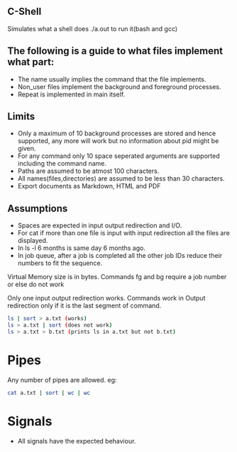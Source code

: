 ## C-Shell
Simulates what a shell does
./a.out to run it(bash and gcc)


## The following is a guide to what files implement what part:

- The name usually implies the command that the file implements.
- Non_user files implement the background and foreground processes.
- Repeat is implemented in main itself. 


## Limits

- Only a maximum of 10 background processes are stored and hence supported, any more will work but no information about pid might be given.
- For any command only 10 space seperated arguments are supported including the command name.
- Paths are assumed to be atmost 100 characters.
- All names(files,directories) are assumed to be less than 30 characters.
- Export documents as Markdown, HTML and PDF

## Assumptions
- Spaces are expected in input output redirection and I/O.
- For cat if more than one file is input with input redirection all the files are displayed.
- In ls -l 6 months is same day 6 months ago.
- In job queue, after a job is completed all the other job IDs reduce their numbers to fit the sequence.

Virtual Memory size is in bytes.
Commands fg and bg require a job number or else do not work

Only one input output redirection works.
Commands work in Output redirection only if it is the last segment of command.
```sh
ls | sort > a.txt (works)
ls > a.txt | sort (does not work)
ls > a.txt > b.txt (prints ls in a.txt but not b.txt)
```
# Pipes
Any number of pipes are allowed.
eg:
```sh
cat a.txt | sort | wc | wc
```

# Signals
- All signals have the expected behaviour.




